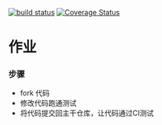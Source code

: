 [![build status](https://travis-ci.org/jer0701/homework1.svg?branch=master)](https://travis-ci.org/jer0701/homework1)
[![Coverage Status](https://coveralls.io/repos/github/jer0701/homework1/badge.svg?branch=master)](https://coveralls.io/github/jer0701/homework1?branch=master)
# 作业

### 步骤

* fork 代码
* 修改代码跑通测试
* 将代码提交回主干仓库，让代码通过CI测试
